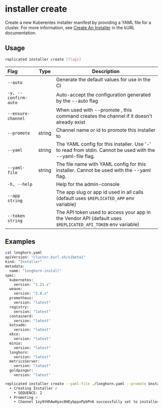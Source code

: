 # installer create

Create a new Kuberentes installer manifest by providing a YAML file for a cluster. For more information, see [Create An Installer](https://kurl.sh/docs/create-installer/) in the kURL documentation.

## Usage
```bash
replicated installer create [flags]
```

| Flag                 | Type | Description |
|:----------------------|------|-------------|
|  `--auto`            | |    Generate the default values for use in the CI |
| `-y, --confirm-auto` | |       Auto-accept the configuration generated by the --auto flag |
|  `--ensure-channel`   | |  When used with --promote , this command creates the channel if it doesn't already exist |
|  `--promote` | string | Channel name or id to promote this installer to |
|  `--yaml` | string |        The YAML config for this installer. Use '-' to read from stdin. Cannot be used with the --yaml-file flag. |
|  `--yaml-file` | string |  The file name with YAML config for this installer. Cannot be used with the --yaml flag. |
| `-h, --help`   |  |          Help for the admin-console |
| `--app string` | |   The app slug or app id used in all calls (default uses `$REPLICATED_APP` env variable) |
| `--token string` | |  The API token used to access your app in the Vendor API (default uses `$REPLICATED_API_TOKEN` env variable) |

## Examples


```bash
cat longhorn.yaml
apiVersion: "cluster.kurl.sh/v1beta1"
kind: "Installer"
metadata:
  name: "longhorn-install"
spec:
  kubernetes:
    version: "1.21.x"
  weave:
    version: "2.8.x"
  prometheus:
    version: "latest"
  registry:
    version: "latest"
  containerd:
    version: "latest"
  kotsadm:
    version: "latest"
  ekco:
    version: "latest"
  minio:
    version: "latest"
  longhorn:
    version: "latest"
  metricsServer:
    version: "latest"
  goldpinger:
    version: "latest"

replicated installer create --yaml-file ./longhorn.yaml --promote Unstable
  • Creating Installer ✓
    • SEQUENCE: 2
  • Promoting ✓
    • Channel 1xy9tHhAwHyoc0HEybppxPpbPn6 successfully set to installer 2

```
